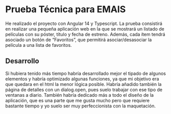# Prueba Técnica para EMAIS

He realizado el proyecto con Angular 14 y Typescript. 
La prueba consistirá en realizar una pequeña aplicación web en la que se mostrará un listado de películas con su póster, título y fecha de estreno. Además, cada ítem tendrá asociado un botón de “Favoritos”, que permitirá asociar/desasociar la película a una lista de favoritos.

## Desarrollo

Si hubiera tenido más tiempo habría desarrollado mejor el tipado de algunos elementos y habría optimizado algunas funciones, ya que mi objetivo era que quedara en el html la menor lógica posible. 
Habría añadido también la página de detalles con un dialog.open, pues suelo trabajar con ese tipo de ventanas a diario. También habría dedicado más a todo el diseño de la aplicación, que es una parte que me gusta mucho pero que requiere bastante tiempo y yo suelo ser muy perfeccionista con la maquetación. 
